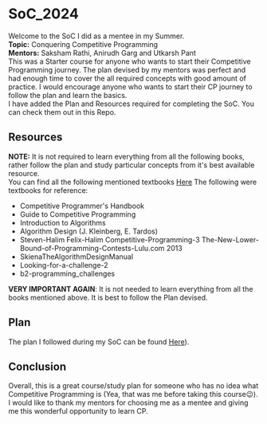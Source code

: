 # SoC_2024
Welcome to the SoC I did as a mentee in my Summer.  
__Topic:__ Conquering Competitive Programming  
__Mentors:__ Saksham Rathi, Anirudh Garg and Utkarsh Pant  
This was a Starter course for anyone who wants to start their Competitive Programming journey. The plan devised by my mentors was perfect and had enough time to cover the all required concepts with good amount of practice. I would encourage anyone who wants to start their CP journey to follow the plan and learn the basics.  
I have added the Plan and Resources required for completing the SoC. You can check them out in this Repo.
## Resources
__NOTE:__ It is not required to learn everything from all the following books, rather follow the plan and study particular concepts from it's best available resource.  
You can find all the following mentioned textbooks [Here](./Resources)
The following were textbooks for reference:
- Competitive Programmer's Handbook
- Guide to Competitive Programming
- Introduction to Algorithms
- Algorithm Design (J. Kleinberg, E. Tardos)
- Steven-Halim Felix-Halim Competitive-Programming-3 The-New-Lower-Bound-of-Programming-Contests-Lulu.com 2013  
- SkienaTheAlgorithmDesignManual
- Looking-for-a-challenge-2
- b2-programming_challenges 
 
__VERY IMPORTANT AGAIN__: It is not needed to learn everything from all the books mentioned above. It is best to follow the Plan devised.

## Plan
The plan I followed during my SoC can be found [Here](https://github.com/sakshamrathi21/SOC-Conquering_Competitive_Programming/blob/main/README.md)).

## Conclusion
Overall, this is a great course/study plan for someone who has no idea what Competitive Programming is (Yea, that was me before taking this course😉).
I would like to thank my mentors for choosing me as a mentee and giving me this wonderful opportunity to learn CP. 
